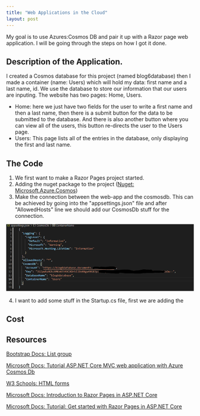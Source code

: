 ```yaml
---
title: "Web Applications in the Cloud"
layout: post
---
```


My goal is to use Azures:Cosmos DB and pair it up with a Razor page web application. I will be going through the steps on how I got it done.


## Description of the Application.

I created a Cosmos database for this project (named blog6database) then I made a container (name: Users) which will hold my data: first name and a last name, id. We use the database to store our information that our users are inputing. The website has two pages: Home, Users. 

* Home: here we just have two fields for the user to write a first name and then a last name, then there is a submit button for the data to be submitted to the database. And there is also another button where you can view all of the users, this button re-directs the user to the Users page.
* Users: This page lists all of the entries in the database, only displaying the first and last name.

## The Code

1. We first want to make a Razor Pages project started.
2. Adding the nuget package to the project ([Nuget: Microsoft.Azure.Cosmos](https://www.nuget.org/packages/Microsoft.Azure.Cosmos))
3. Make the connection between the web-app and the cosmosdb. This can be achieved by going into the "appsettings.json" file and after "AllowedHosts" line we should add our CosmosDb stuff for the connection.

![Appsettings.json File](/assets/Images/Blog6/appsettingsJsonFile.png)

4. I want to add some stuff in the Startup.cs file, first we are adding the 

## Cost

## Resources

[Bootstrap Docs: List group](https://getbootstrap.com/docs/5.1/components/list-group/)

[Microsoft Docs: Tutorial ASP.NET Core MVC web application with Azure Cosmos Db](https://docs.microsoft.com/en-us/azure/cosmos-db/sql/sql-api-dotnet-application)

[W3 Schools: HTML forms](https://www.w3schools.com/html/html_forms.asp)

[Microsoft Docs: Introduction to Razor Pages in ASP.NET Core](https://docs.microsoft.com/en-us/aspnet/core/razor-pages/?view=aspnetcore-5.0&tabs=visual-studio-code)

[Microsoft Docs: Tutorial: Get started with Razor Pages in ASP.NET Core](https://docs.microsoft.com/en-us/aspnet/core/tutorials/razor-pages/razor-pages-start?view=aspnetcore-5.0&tabs=visual-studio-code)